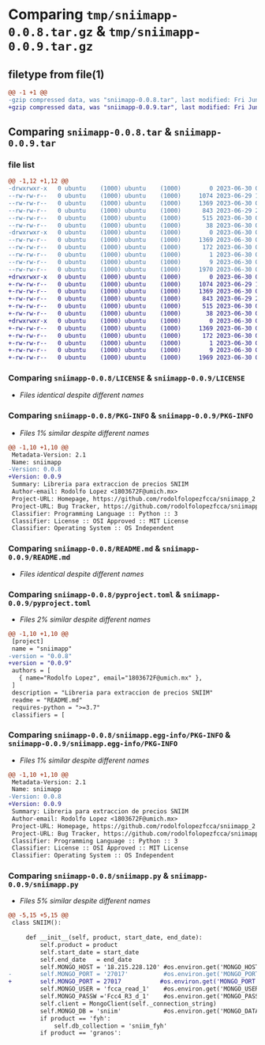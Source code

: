 # Comparing `tmp/sniimapp-0.0.8.tar.gz` & `tmp/sniimapp-0.0.9.tar.gz`

## filetype from file(1)

```diff
@@ -1 +1 @@
-gzip compressed data, was "sniimapp-0.0.8.tar", last modified: Fri Jun 30 07:13:54 2023, max compression
+gzip compressed data, was "sniimapp-0.0.9.tar", last modified: Fri Jun 30 07:24:38 2023, max compression
```

## Comparing `sniimapp-0.0.8.tar` & `sniimapp-0.0.9.tar`

### file list

```diff
@@ -1,12 +1,12 @@
-drwxrwxr-x   0 ubuntu    (1000) ubuntu    (1000)        0 2023-06-30 07:13:54.522176 sniimapp-0.0.8/
--rw-rw-r--   0 ubuntu    (1000) ubuntu    (1000)     1074 2023-06-29 18:21:41.000000 sniimapp-0.0.8/LICENSE
--rw-rw-r--   0 ubuntu    (1000) ubuntu    (1000)     1369 2023-06-30 07:13:54.522176 sniimapp-0.0.8/PKG-INFO
--rw-rw-r--   0 ubuntu    (1000) ubuntu    (1000)      843 2023-06-29 22:13:57.000000 sniimapp-0.0.8/README.md
--rw-rw-r--   0 ubuntu    (1000) ubuntu    (1000)      515 2023-06-30 07:13:37.000000 sniimapp-0.0.8/pyproject.toml
--rw-rw-r--   0 ubuntu    (1000) ubuntu    (1000)       38 2023-06-30 07:13:54.522176 sniimapp-0.0.8/setup.cfg
-drwxrwxr-x   0 ubuntu    (1000) ubuntu    (1000)        0 2023-06-30 07:13:54.522176 sniimapp-0.0.8/sniimapp.egg-info/
--rw-rw-r--   0 ubuntu    (1000) ubuntu    (1000)     1369 2023-06-30 07:13:54.000000 sniimapp-0.0.8/sniimapp.egg-info/PKG-INFO
--rw-rw-r--   0 ubuntu    (1000) ubuntu    (1000)      172 2023-06-30 07:13:54.000000 sniimapp-0.0.8/sniimapp.egg-info/SOURCES.txt
--rw-rw-r--   0 ubuntu    (1000) ubuntu    (1000)        1 2023-06-30 07:13:54.000000 sniimapp-0.0.8/sniimapp.egg-info/dependency_links.txt
--rw-rw-r--   0 ubuntu    (1000) ubuntu    (1000)        9 2023-06-30 07:13:54.000000 sniimapp-0.0.8/sniimapp.egg-info/top_level.txt
--rw-rw-r--   0 ubuntu    (1000) ubuntu    (1000)     1970 2023-06-30 07:12:51.000000 sniimapp-0.0.8/sniimapp.py
+drwxrwxr-x   0 ubuntu    (1000) ubuntu    (1000)        0 2023-06-30 07:24:38.347107 sniimapp-0.0.9/
+-rw-rw-r--   0 ubuntu    (1000) ubuntu    (1000)     1074 2023-06-29 18:21:41.000000 sniimapp-0.0.9/LICENSE
+-rw-rw-r--   0 ubuntu    (1000) ubuntu    (1000)     1369 2023-06-30 07:24:38.347107 sniimapp-0.0.9/PKG-INFO
+-rw-rw-r--   0 ubuntu    (1000) ubuntu    (1000)      843 2023-06-29 22:13:57.000000 sniimapp-0.0.9/README.md
+-rw-rw-r--   0 ubuntu    (1000) ubuntu    (1000)      515 2023-06-30 07:24:18.000000 sniimapp-0.0.9/pyproject.toml
+-rw-rw-r--   0 ubuntu    (1000) ubuntu    (1000)       38 2023-06-30 07:24:38.347107 sniimapp-0.0.9/setup.cfg
+drwxrwxr-x   0 ubuntu    (1000) ubuntu    (1000)        0 2023-06-30 07:24:38.347107 sniimapp-0.0.9/sniimapp.egg-info/
+-rw-rw-r--   0 ubuntu    (1000) ubuntu    (1000)     1369 2023-06-30 07:24:38.000000 sniimapp-0.0.9/sniimapp.egg-info/PKG-INFO
+-rw-rw-r--   0 ubuntu    (1000) ubuntu    (1000)      172 2023-06-30 07:24:38.000000 sniimapp-0.0.9/sniimapp.egg-info/SOURCES.txt
+-rw-rw-r--   0 ubuntu    (1000) ubuntu    (1000)        1 2023-06-30 07:24:38.000000 sniimapp-0.0.9/sniimapp.egg-info/dependency_links.txt
+-rw-rw-r--   0 ubuntu    (1000) ubuntu    (1000)        9 2023-06-30 07:24:38.000000 sniimapp-0.0.9/sniimapp.egg-info/top_level.txt
+-rw-rw-r--   0 ubuntu    (1000) ubuntu    (1000)     1969 2023-06-30 07:23:26.000000 sniimapp-0.0.9/sniimapp.py
```

### Comparing `sniimapp-0.0.8/LICENSE` & `sniimapp-0.0.9/LICENSE`

 * *Files identical despite different names*

### Comparing `sniimapp-0.0.8/PKG-INFO` & `sniimapp-0.0.9/PKG-INFO`

 * *Files 1% similar despite different names*

```diff
@@ -1,10 +1,10 @@
 Metadata-Version: 2.1
 Name: sniimapp
-Version: 0.0.8
+Version: 0.0.9
 Summary: Libreria para extraccion de precios SNIIM
 Author-email: Rodolfo Lopez <1803672F@umich.mx>
 Project-URL: Homepage, https://github.com/rodolfolopezfcca/sniimapp_2
 Project-URL: Bug Tracker, https://github.com/rodolfolopezfcca/sniimapp_2
 Classifier: Programming Language :: Python :: 3
 Classifier: License :: OSI Approved :: MIT License
 Classifier: Operating System :: OS Independent
```

### Comparing `sniimapp-0.0.8/README.md` & `sniimapp-0.0.9/README.md`

 * *Files identical despite different names*

### Comparing `sniimapp-0.0.8/pyproject.toml` & `sniimapp-0.0.9/pyproject.toml`

 * *Files 2% similar despite different names*

```diff
@@ -1,10 +1,10 @@
 [project]
 name = "sniimapp"
-version = "0.0.8"
+version = "0.0.9"
 authors = [
   { name="Rodolfo Lopez", email="1803672F@umich.mx" },
 ]
 description = "Libreria para extraccion de precios SNIIM"
 readme = "README.md"
 requires-python = ">=3.7"
 classifiers = [
```

### Comparing `sniimapp-0.0.8/sniimapp.egg-info/PKG-INFO` & `sniimapp-0.0.9/sniimapp.egg-info/PKG-INFO`

 * *Files 1% similar despite different names*

```diff
@@ -1,10 +1,10 @@
 Metadata-Version: 2.1
 Name: sniimapp
-Version: 0.0.8
+Version: 0.0.9
 Summary: Libreria para extraccion de precios SNIIM
 Author-email: Rodolfo Lopez <1803672F@umich.mx>
 Project-URL: Homepage, https://github.com/rodolfolopezfcca/sniimapp_2
 Project-URL: Bug Tracker, https://github.com/rodolfolopezfcca/sniimapp_2
 Classifier: Programming Language :: Python :: 3
 Classifier: License :: OSI Approved :: MIT License
 Classifier: Operating System :: OS Independent
```

### Comparing `sniimapp-0.0.8/sniimapp.py` & `sniimapp-0.0.9/sniimapp.py`

 * *Files 5% similar despite different names*

```diff
@@ -5,15 +5,15 @@
 class SNIIM():
 
     def __init__(self, product, start_date, end_date):
         self.product = product
         self.start_date = start_date
         self.end_date   = end_date
         self.MONGO_HOST = '18.215.228.120' #os.environ.get('MONGO_HOST')
-        self.MONGO_PORT = '27017'          #os.environ.get('MONGO_PORT')
+        self.MONGO_PORT = 27017           #os.environ.get('MONGO_PORT')
         self.MONGO_USER = 'fcca_read_1'    #os.environ.get('MONGO_USER')
         self.MONGO_PASSW ='Fcc4_R3_d_1'    #os.environ.get('MONGO_PASSWORD')
         self.client = MongoClient(self._connection_string)
         self.MONGO_DB = 'sniim'            #os.environ.get('MONGO_DATABASE')
         if product == 'fyh':
             self.db_collection = 'sniim_fyh'
         if product == 'granos':
```

